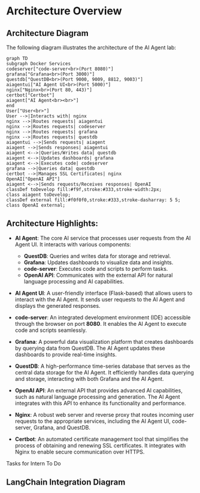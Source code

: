 

# Architecture Overview

## Architecture Diagram

The following diagram illustrates the architecture of the AI Agent lab:

```mermaid
graph TD
subgraph Docker Services
codeserver["code-server<br>(Port 8080)"]
grafana["Grafana<br>(Port 3000)"]
questdb["QuestDB<br>(Port 9000, 9009, 8812, 9003)"]
aiagentui["AI Agent UI<br>(Port 5000)"]
nginx["Nginx<br>(Port 80, 443)"]
certbot["Certbot"]
aiagent["AI Agent<br><br>"]
end
User["User<br>"]
User -->|Interacts with| nginx
nginx -->|Routes requests| aiagentui
nginx -->|Routes requests| codeserver
nginx -->|Routes requests| grafana
nginx -->|Routes requests| questdb
aiagentui -->|Sends requests| aiagent
aiagent -->|Sends responses| aiagentui
aiagent <-->|Queries/Writes data| questdb
aiagent <-->|Updates dashboards| grafana
aiagent <-->|Executes code| codeserver
grafana -->|Queries data| questdb
certbot -->|Manages SSL Certificates| nginx
OpenAI["OpenAI API"]
aiagent <-->|Sends requests/Receives responses| OpenAI
classDef toDevelop fill:#f9f,stroke:#333,stroke-width:2px;
class aiagent toDevelop;
classDef external fill:#f0f0f0,stroke:#333,stroke-dasharray: 5 5;
class OpenAI external;
```

## Architecture Highlights:
- **AI Agent**: The core AI service that processes user requests from the AI Agent UI. It interacts with various components:
  - **QuestDB**: Queries and writes data for storage and retrieval.
  - **Grafana**: Updates dashboards to visualize data and insights.
  - **code-server**: Executes code and scripts to perform tasks.
  - **OpenAI API**: Communicates with the external API for natural language processing and AI capabilities.

- **AI Agent UI**: A user-friendly interface (Flask-based) that allows users to interact with the AI Agent. It sends user requests to the AI Agent and displays the generated responses.

- **code-server**: An integrated development environment (IDE) accessible through the browser on port **8080**. It enables the AI Agent to execute code and scripts seamlessly.

- **Grafana**: A powerful data visualization platform that creates dashboards by querying data from QuestDB. The AI Agent updates these dashboards to provide real-time insights.

- **QuestDB**: A high-performance time-series database that serves as the central data storage for the AI Agent. It efficiently handles data querying and storage, interacting with both Grafana and the AI Agent.

- **OpenAI API**: An external API that provides advanced AI capabilities, such as natural language processing and generation. The AI Agent integrates with this API to enhance its functionality and performance.

- **Nginx**: A robust web server and reverse proxy that routes incoming user requests to the appropriate services, including the AI Agent UI, code-server, Grafana, and QuestDB.

- **Certbot**: An automated certificate management tool that simplifies the process of obtaining and renewing SSL certificates. It integrates with Nginx to enable secure communication over HTTPS.




Tasks for Intern To Do

## LangChain Integration Diagram





